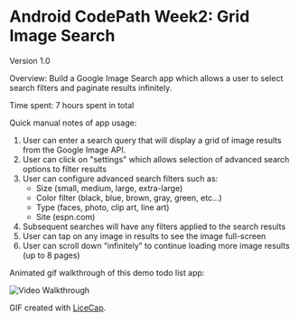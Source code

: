 # Android CodePath Week2: Grid Image Search

Version 1.0

Overview: Build a Google Image Search app which allows a user to select search filters and paginate results infinitely.

Time spent: 7 hours spent in total

Quick manual notes of app usage:
1. User can enter a search query that will display a grid of image results from the Google Image API.
2. User can click on "settings" which allows selection of advanced search options to filter results
3. User can configure advanced search filters such as:
	- Size (small, medium, large, extra-large)
	- Color filter (black, blue, brown, gray, green, etc...)
	- Type (faces, photo, clip art, line art)
	- Site (espn.com)
4. Subsequent searches will have any filters applied to the search results
5. User can tap on any image in results to see the image full-screen
6. User can scroll down “infinitely” to continue loading more image results (up to 8 pages)


Animated gif walkthrough of this demo todo list app:

![Video Walkthrough](week2_GridImageSearch.gif)

GIF created with [LiceCap](http://www.cockos.com/licecap/).